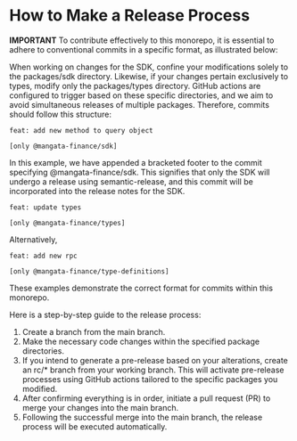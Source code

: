 # How to Make a Release Process

**IMPORTANT**
To contribute effectively to this monorepo, it is essential to adhere to conventional commits in a specific format, 
as illustrated below:

When working on changes for the SDK, confine your modifications solely to the packages/sdk directory. 
Likewise, if your changes pertain exclusively to types, modify only the packages/types directory. 
GitHub actions are configured to trigger based on these specific directories, 
and we aim to avoid simultaneous releases of multiple packages. 
Therefore, commits should follow this structure:
```shell
feat: add new method to query object

[only @mangata-finance/sdk]
```
In this example, we have appended a bracketed footer to the commit specifying @mangata-finance/sdk. 
This signifies that only the SDK will undergo a release using semantic-release, 
and this commit will be incorporated into the release notes for the SDK.

```shell
feat: update types

[only @mangata-finance/types]
```
Alternatively,
```shell
feat: add new rpc

[only @mangata-finance/type-definitions]
```

These examples demonstrate the correct format for commits within this monorepo.

Here is a step-by-step guide to the release process:

1. Create a branch from the main branch.
2. Make the necessary code changes within the specified package directories.
3. If you intend to generate a pre-release based on your alterations, create an rc/* branch from your working branch. This will activate pre-release processes using GitHub actions tailored to the specific packages you modified.
4. After confirming everything is in order, initiate a pull request (PR) to merge your changes into the main branch.
5. Following the successful merge into the main branch, the release process will be executed automatically.